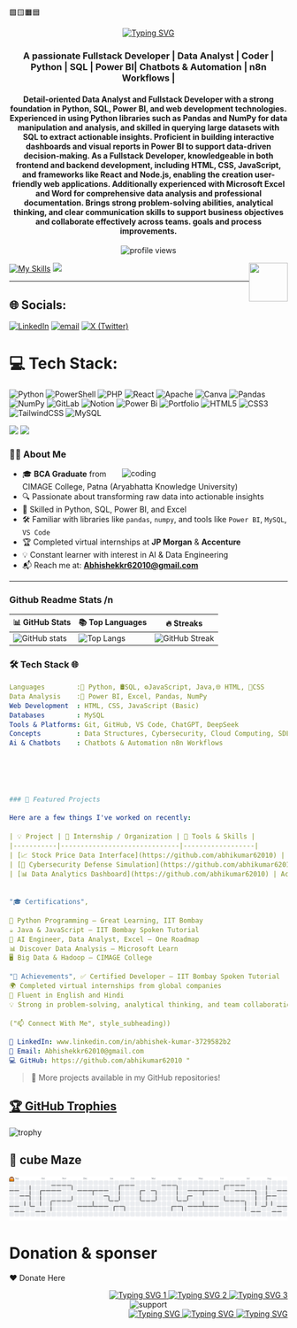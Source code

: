 🟩🟨🟧🟦
<!--![logo]()
<!--<img src="https://i.gifer.com/GYny.gif" alt="Coding" width="480"> 
for this  https://readme-typing-svg.demolab.com/demo/

-->
<div align="center">
  <a href="https://git.io/typing-svg">
    <img src="https://readme-typing-svg.demolab.com?font=Fira+Code&size=28&pause=1000&background=FE6DFF00&width=735&lines=Hi+%F0%9F%91%8B%2C+I'm+Abhishek+Kumar" alt="Typing SVG" />
  </a>
</div>



<!--<h1 align="center">Hi 👋, I'm Abhishek Kumar</h1> -->

<h3 align="center">A passionate 
  Fullstack Developer | Data Analyst | Coder | Python | SQL | Power BI| Chatbots & Automation | n8n Workflows |</h3>

<h4 align="center"> Detail-oriented Data Analyst and Fullstack Developer with a strong foundation in Python, SQL, Power BI, and web development technologies. Experienced in using Python libraries such as Pandas and NumPy for data manipulation and analysis, and skilled in querying large datasets with SQL to extract actionable insights. Proficient in building interactive dashboards and visual reports in Power BI to support data-driven decision-making. As a Fullstack Developer, knowledgeable in both frontend and backend development, including HTML, CSS, JavaScript, and frameworks like React and Node.js, enabling the creation  user-friendly web applications. Additionally experienced with Microsoft Excel and Word for comprehensive data analysis and professional documentation. Brings strong problem-solving abilities, analytical thinking, and clear communication skills to support business objectives and collaborate effectively across teams.
goals and process improvements.</h4>
<p align="center">
  <img src="https://komarev.com/ghpvc/?username=your-github-username&label=Profile%20views&color=0e75b6&style=flat" alt="profile views" />
</p>


<!--https://skillicons.dev/ -->

 [![My Skills](https://skillicons.dev/icons?i=html,css,js,react,tailwind,bootstrap,vscode,vite,nodejs,github,npm,redux,firbase)](https://skillicons.dev)
<img src="https://user-images.githubusercontent.com/74038190/212284087-bbe7e430-757e-4901-90bf-4cd2ce3e1852.gif" align="right" height="70" width="70">
<img src="https://user-images.githubusercontent.com/74038190/212284100-561aa473-3905-4a80-b561-0d28506553ee.gif"> 

---



## 🌐 Socials:
[![LinkedIn](https://img.shields.io/badge/LinkedIn-%230077B5.svg?logo=linkedin&logoColor=white)](https://linkedin.com/in/abhishek-kumar-3729582b2) [![email](https://img.shields.io/badge/Email-D14836?logo=gmail&logoColor=white)](mailto:Abhishekkr62010@gmail.com) [![X (Twitter)](https://img.shields.io/badge/X-%23FFD43B.svg?logo=x&logoColor=black)](https://x.com/Abhishekkr0314)






# 💻 Tech Stack:

![Python](https://img.shields.io/badge/python-3670A0?style=for-the-badge&logo=python&logoColor=ffdd54) ![PowerShell](https://img.shields.io/badge/PowerShell-%235391FE.svg?style=for-the-badge&logo=powershell&logoColor=white) ![PHP](https://img.shields.io/badge/php-%23777BB4.svg?style=for-the-badge&logo=php&logoColor=white) ![React](https://img.shields.io/badge/react-%2320232a.svg?style=for-the-badge&logo=react&logoColor=%2361DAFB) ![Apache](https://img.shields.io/badge/apache-%23D42029.svg?style=for-the-badge&logo=apache&logoColor=white) ![Canva](https://img.shields.io/badge/Canva-%2300C4CC.svg?style=for-the-badge&logo=Canva&logoColor=white) ![Pandas](https://img.shields.io/badge/pandas-%23150458.svg?style=for-the-badge&logo=pandas&logoColor=white) ![NumPy](https://img.shields.io/badge/numpy-%23013243.svg?style=for-the-badge&logo=numpy&logoColor=white) ![GitLab](https://img.shields.io/badge/gitlab-%23181717.svg?style=for-the-badge&logo=gitlab&logoColor=white) ![Notion](https://img.shields.io/badge/Notion-%23000000.svg?style=for-the-badge&logo=notion&logoColor=white) ![Power Bi](https://img.shields.io/badge/power_bi-F2C811?style=for-the-badge&logo=powerbi&logoColor=black) ![Portfolio](https://img.shields.io/badge/Portfolio-%23000000.svg?style=for-the-badge&logo=firefox&logoColor=#FF7139) ![HTML5](https://img.shields.io/badge/html5-%23E34F26.svg?style=for-the-badge&logo=html5&logoColor=white) ![CSS3](https://img.shields.io/badge/css3-%231572B6.svg?style=for-the-badge&logo=css3&logoColor=white) ![TailwindCSS](https://img.shields.io/badge/tailwindcss-%2338B2AC.svg?style=for-the-badge&logo=tailwind-css&logoColor=white) ![MySQL](https://img.shields.io/badge/mysql-4479A1.svg?style=for-the-badge&logo=mysql&logoColor=white)
<!-- Chatbots & Automation -->
<img src="https://img.shields.io/badge/Chatbots%20%26%20Automation-FF9800?style=for-the-badge&logo=robotframework&logoColor=white" />

<!-- n8n Workflows -->
<img src="https://img.shields.io/badge/n8n%20Workflows-EA4C89?style=for-the-badge&logo=n8n&logoColor=white" />


<!-- comment
# 📊 GitHub Stats:
![](https://github-readme-stats.vercel.app/api?username=abhishek62010&theme=dark&hide_border=false&include_all_commits=false&count_private=false)<br/>
![](https://nirzak-streak-stats.vercel.app/?user=abhishek62010&theme=dark&hide_border=false)<br/>
![](https://github-readme-stats.vercel.app/api/top-langs/?username=abhishek62010&theme=dark&hide_border=false&include_all_commits=false&count_private=false&layout=compact)

 -->
### 🧑‍💻 About Me

<img align="right" 
     alt="coding" 
     width="300" 
     src="https://i.pinimg.com/originals/e8/f4/53/e8f453469a3ec97ecd354df465d73913.gif">



- 🎓 **BCA Graduate** from CIMAGE College, Patna (Aryabhatta Knowledge University)
- 🔍 Passionate about transforming raw data into actionable insights
- 🧠 Skilled in Python, SQL, Power BI, and Excel
- 🛠️ Familiar with libraries like `pandas`, `numpy`, and tools like `Power BI`, `MySQL`, `VS Code`
- 🏆 Completed virtual internships at **JP Morgan** & **Accenture**
- 💡 Constant learner with interest in AI & Data Engineering
- 📬 Reach me at: **Abhishekkr62010@gmail.com**

---


### Github Readme Stats /n
| 📊 GitHub Stats | 📚 Top Languages | 🔥 Streaks |
| --- | --- | --- |
| ![GitHub stats](https://github-readme-stats.vercel.app/api?username=abhishek62010&theme=dark&hide_border=false&include_all_commits=false&count_private=false) | ![Top Langs](https://github-readme-stats.vercel.app/api/top-langs/?username=abhishek62010&theme=dark&hide_border=false&include_all_commits=false&count_private=false&layout=compact) | ![GitHub Streak](https://nirzak-streak-stats.vercel.app/?user=abhishek62010&theme=dark&hide_border=false) |


### 🛠️ Tech Stack 🌐

```yaml
Languages        :🐍 Python, 🛢️SQL, ⚙️JavaScript, Java,🌐 HTML, 🎨CSS
Data Analysis    :🧠 Power BI, Excel, Pandas, NumPy
Web Development  : HTML, CSS, JavaScript (Basic)
Databases        : MySQL
Tools & Platforms: Git, GitHub, VS Code, ChatGPT, DeepSeek
Concepts         : Data Structures, Cybersecurity, Cloud Computing, SDLC, Testing
Ai & Chatbots    : Chatbots & Automation n8n Workflows





### 💼 Featured Projects

Here are a few things I've worked on recently:

| 💡 Project | 💼 Internship / Organization | 🧰 Tools & Skills |
|-----------|------------------------------|------------------|
| [📈 Stock Price Data Interface](https://github.com/abhikumar62010) | JP Morgan (Virtual) | Python, API, Data Parsing |
| [🔐 Cybersecurity Defense Simulation](https://github.com/abhikumar62010) | JP Morgan (Virtual) | Network Security, Logs |
| [📊 Data Analytics Dashboard](https://github.com/abhikumar62010) | Accenture (Virtual) | Excel, Power BI, Visualization |


"🎓 Certifications",

🐍 Python Programming – Great Learning, IIT Bombay
☕ Java & JavaScript – IIT Bombay Spoken Tutorial
🧠 AI Engineer, Data Analyst, Excel – One Roadmap
📊 Discover Data Analysis – Microsoft Learn
🖥️ Big Data & Hadoop – CIMAGE College

"🏅 Achievements", ✅ Certified Developer – IIT Bombay Spoken Tutorial
🌍 Completed virtual internships from global companies
💬 Fluent in English and Hindi
💡 Strong in problem-solving, analytical thinking, and team collaboration

("📫 Connect With Me", style_subheading))

🔗 LinkedIn: www.linkedin.com/in/abhishek-kumar-3729582b2
📧 Email: Abhishekkr62010@gmail.com
💻 GitHub: https://github.com/abhikumar62010 "

```

> 🧪 More projects available in my GitHub repositories!

## [🏆 GitHub Trophies](https://github.com/abhishek62010/Abhishek-Kumar/blob/main/edit.md#-github-trophies)

![trophy](https://github-profile-trophy.vercel.app/?username=abhishek62010&theme=blue)

## 👾 cube Maze
<picture>
  <source media="(prefers-color-scheme: dark)" srcset="https://raw.githubusercontent.com/abhishek62010/abhishek62010/output/pacman-contribution-graph-dark.svg">
  <source media="(prefers-color-scheme: light)" srcset="https://raw.githubusercontent.com/abhishek62010/abhishek62010/output/pacman-contribution-graph.svg">
  <img alt="pacman contribution graph" src="https://raw.githubusercontent.com/abhishek62010/abhishek62010/output/pacman-contribution-graph.svg">
</picture>


# Donation & sponser

❤️ Donate Here               


<!--<table border="0" cellspacing="0" cellpadding="0">
  <tr>
    <td border="0" style="padding-right: 20px;">
      <img alt="support" width="300" src="https://raw.githubusercontent.com/abhishek62010/abhishek62010/23183bceda5011c61cfed0226049959e1cd40e67/donation.jpg" />
    </td>
    <td border="0" valign="top">
      <a href="https://git.io/typing-svg">
        <img src="https://readme-typing-svg.demolab.com?font=Fira+Code&pause=1000&color=D241F7&background=EF1EFF06&width=300&lines=scan+Me+" alt="Typing SVG 1" /><br><br>
        <img src="https://readme-typing-svg.demolab.com?font=Fira+Code&pause=1000&color=D241F7&background=EF1EFF06&width=300&lines=scan+Me+" alt="Typing SVG 2" /><br><br>
        <img src="https://readme-typing-svg.demolab.com?font=Fira+Code&pause=1000&color=D241F7&background=EF1EFF06&width=300&lines=scan+Me+" alt="Typing SVG 3" />
      </a>
    </td>
  </tr>
</table>
-->

<div>
  <div align="right">
    <a href="https://git.io/typing-svg">
      <img src="https://readme-typing-svg.demolab.com?font=Fira+Code&pause=1000&color=D241F7&background=EF1EFF06&width=250&lines=scan+Me%E2%9D%A4%EF%B8%8F" alt="Typing SVG 1" />
      <img src="https://readme-typing-svg.demolab.com?font=Fira+Code&pause=1000&color=D241F7&background=EF1EFF06&width=250&lines=scan+Me%E2%9D%A4%EF%B8%8F" alt="Typing SVG 2" />
      <img src="https://readme-typing-svg.demolab.com?font=Fira+Code&pause=1000&color=D241F7&background=EF1EFF06&width=250&lines=scan+Me%E2%9D%A4%EF%B8%8F" alt="Typing SVG 3" />
    </a>
  </div>
  <div align="center" >
    <img  alt="support" width="300" src="https://raw.githubusercontent.com/abhishek62010/abhishek62010/23183bceda5011c61cfed0226049959e1cd40e67/donation.jpg" />
  
   </div>
    <div align="right">
      <a href="https://git.io/typing-svg"><img src="https://readme-typing-svg.demolab.com?font=Fira+Code&pause=1000&background=D2B4FF00&width=250&lines=Scan+Me%E2%9D%A4%EF%B8%8F" alt="Typing SVG" />
      <a href="https://git.io/typing-svg"><img src="https://readme-typing-svg.demolab.com?font=Fira+Code&pause=1000&background=D2B4FF00&width=250&lines=Scan+Me%E2%9D%A4%EF%B8%8F" alt="Typing SVG" />
      <a href="https://git.io/typing-svg"><img src="https://readme-typing-svg.demolab.com?font=Fira+Code&pause=1000&background=D2B4FF00&width=250&lines=Scan+Me%E2%9D%A4%EF%B8%8F" alt="Typing SVG" />
    </div>

  
</div>


